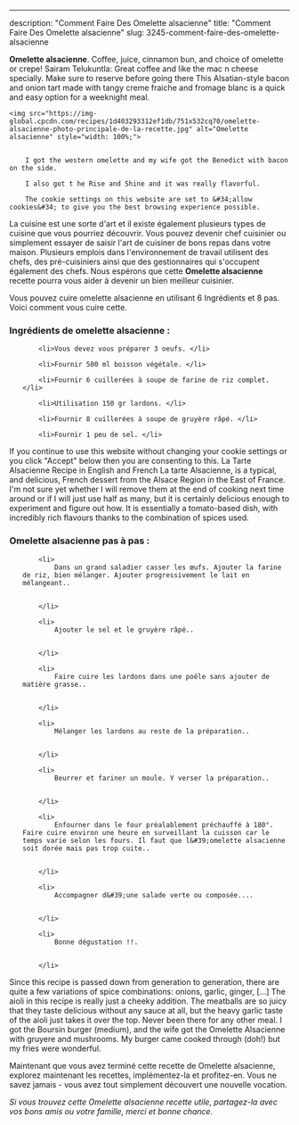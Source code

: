 ---
description: "Comment Faire Des Omelette alsacienne"
title: "Comment Faire Des Omelette alsacienne"
slug: 3245-comment-faire-des-omelette-alsacienne

<p>
	<strong>Omelette alsacienne</strong>. 
	Coffee, juice, cinnamon bun, and choice of omelette or crepe! Sairam Telukuntla: Great coffee and like the mac n cheese specially. Make sure to reserve before going there This Alsatian-style bacon and onion tart made with tangy creme fraiche and fromage blanc is a quick and easy option for a weeknight meal.
</p>
<p>
	
	<img src="https://img-global.cpcdn.com/recipes/1d403293312ef1db/751x532cq70/omelette-alsacienne-photo-principale-de-la-recette.jpg" alt="Omelette alsacienne" style="width: 100%;">
	
	
		I got the western omelette and my wife got the Benedict with bacon on the side.
	
		I also got t he Rise and Shine and it was really flavorful.
	
		The cookie settings on this website are set to &#34;allow cookies&#34; to give you the best browsing experience possible.
	
</p>

La cuisine est une sorte d'art et il existe également plusieurs types de cuisine que vous pourriez découvrir. Vous pouvez devenir chef cuisinier ou simplement essayer de saisir l'art de cuisiner de bons repas dans votre maison. Plusieurs emplois dans l'environnement de travail utilisent des chefs, des pré-cuisiniers ainsi que des gestionnaires qui s'occupent également des chefs. Nous espérons que cette <strong> Omelette alsacienne </strong> recette pourra vous aider à devenir un bien meilleur cuisinier.

<!--inarticleads1-->

Vous pouvez cuire omelette alsacienne en utilisant 6 Ingrédients et 8 pas. Voici comment vous cuire cette.

<h3>Ingrédients de omelette alsacienne :</h3>

<ol>
	
		<li>Vous devez vous préparer 3 oeufs. </li>
	
		<li>Fournir 500 ml boisson végétale. </li>
	
		<li>Fournir 6 cuillerées à soupe de farine de riz complet. </li>
	
		<li>Utilisation 150 gr lardons. </li>
	
		<li>Fournir 8 cuillerées à soupe de gruyère râpé. </li>
	
		<li>Fournir 1 peu de sel. </li>
	
</ol>

If you continue to use this website without changing your cookie settings or you click &#34;Accept&#34; below then you are consenting to this. La Tarte Alsacienne Recipe in English and French La tarte Alsacienne, is a typical, and delicious, French dessert from the Alsace Region in the East of France. I&#39;m not sure yet whether I will remove them at the end of cooking next time around or if I will just use half as many, but it is certainly delicious enough to experiment and figure out how. It is essentially a tomato-based dish, with incredibly rich flavours thanks to the combination of spices used. 

<!--inarticleads2-->

<h3>Omelette alsacienne pas à pas :</h3>

<ol>
	
		<li>
			Dans un grand saladier casser les œufs. Ajouter la farine de riz, bien mélanger. Ajouter progressivement le lait en mélangeant..
			
			
		</li>
	
		<li>
			Ajouter le sel et le gruyère râpé..
			
			
		</li>
	
		<li>
			Faire cuire les lardons dans une poêle sans ajouter de matière grasse..
			
			
		</li>
	
		<li>
			Mélanger les lardons au reste de la préparation..
			
			
		</li>
	
		<li>
			Beurrer et fariner un moule. Y verser la préparation..
			
			
		</li>
	
		<li>
			Enfourner dans le four préalablement préchauffé à 180°. Faire cuire environ une heure en surveillant la cuisson car le temps varie selon les fours. Il faut que l&#39;omelette alsacienne soit dorée mais pas trop cuite..
			
			
		</li>
	
		<li>
			Accompagner d&#39;une salade verte ou composée....
			
			
		</li>
	
		<li>
			Bonne dégustation !!.
			
			
		</li>
	
</ol>

Since this recipe is passed down from generation to generation, there are quite a few variations of spice combinations: onions, garlic, ginger, […] The aioli in this recipe is really just a cheeky addition. The meatballs are so juicy that they taste delicious without any sauce at all, but the heavy garlic taste of the aioli just takes it over the top. Never been there for any other meal. I got the Boursin burger (medium), and the wife got the Omelette Alsacienne with gruyere and mushrooms. My burger came cooked through (doh!) but my fries were wonderful. 

<!--inarticleads1-->

<p>
Maintenant que vous avez terminé cette recette de Omelette alsacienne, explorez maintenant les recettes, implémentez-la et profitez-en. Vous ne savez jamais - vous avez tout simplement découvert une nouvelle vocation.
</p>

<p>
<i>Si vous trouvez cette Omelette alsacienne recette utile, partagez-la avec vos bons amis ou votre famille, merci et bonne chance.</i>
</p>
